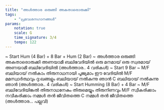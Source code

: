 ```yaml
---
title: "അൾത്താര ഒരുങ്ങി അകതാരൊരുക്കി"
tags:
    - "പ്രവേശനഗാനങ്ങൾ"
params:
    notation: true
    scale: G
    time_signature: 3/4
    tempo: 122
---
```

~ Start Hum (4 Bar) + 8 Bar + Hum (2 Bar)  ~
അൾത്താര ഒരുങ്ങി അകതാരൊരുക്കി 
അണയാമീ ബലിവേദിയിൽ 
ഒരു മനമായ് ഒരു സ്വരമായ് 
അണയാമീ ബലിവേദിയിൽ 
(അൾത്താര.. 4 വരികൾ)
~ Start 9 Bar ~
M/F 
ബലിയായ് നൽകാം തിരുനാഥനായി
പൂജ്യമാം ഈ വേദിയിൽ 
M/F 
മമസ്വാർത്ഥവും ദു:ഖങ്ങളും 
ബലിയായ് നൽകുന്നു ഞാൻ 
C 
ബലിയായ് നൽകുന്നു ഞാൻ
(അൾത്താര.. 4 വരികൾ)
~ Start Humming (8 Bar) + 4 Bar ~
M/F 
ബലിവേദിയിങ്കൽ തിരുനാഥനേകും 
തിരുമെയ്യും തിരുനിണവും 
M/F 
സ്വീകരിക്കാം നവീകരിക്കാം 
നമ്മൾ തൻ ജീവിതത്തെ 
C 
നമ്മൾ തൻ ജീവിതത്തെ 
(അൾത്താര... പല്ലവി)
